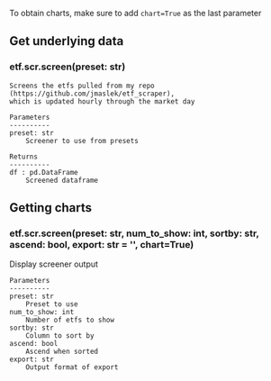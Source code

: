 To obtain charts, make sure to add `chart=True` as the last parameter

## Get underlying data 
### etf.scr.screen(preset: str)


    Screens the etfs pulled from my repo (https://github.com/jmaslek/etf_scraper),
    which is updated hourly through the market day

    Parameters
    ----------
    preset: str
        Screener to use from presets

    Returns
    ----------
    df : pd.DataFrame
        Screened dataframe

## Getting charts 
### etf.scr.screen(preset: str, num_to_show: int, sortby: str, ascend: bool, export: str = '', chart=True)

Display screener output

    Parameters
    ----------
    preset: str
        Preset to use
    num_to_show: int
        Number of etfs to show
    sortby: str
        Column to sort by
    ascend: bool
        Ascend when sorted
    export: str
        Output format of export

